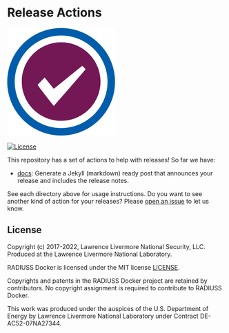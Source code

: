 # Release Actions

![img/rse-ops-ci.png](img/rse-ops-ci.png)

[![License](https://img.shields.io/badge/License-MIT%203--Clause-blue.svg)](https://github.com/rse-ops/release-actions/blob/main/LICENSE)

This repository has a set of actions to help with releases! So far we have:

 - [docs](docs): Generate a Jekyll (markdown) ready post that announces your release and includes the release notes.

See each directory above for usage instructions.
Do you want to see another kind of action for your releases? Please [open an issue](https://github.com/rse-ops/release-actions/issues) to let us know.

License
-------

Copyright (c) 2017-2022, Lawrence Livermore National Security, LLC. 
Produced at the Lawrence Livermore National Laboratory.

RADIUSS Docker is licensed under the MIT license [LICENSE](./LICENSE).

Copyrights and patents in the RADIUSS Docker project are retained by
contributors. No copyright assignment is required to contribute to RADIUSS
Docker.

This work was produced under the auspices of the U.S. Department of
Energy by Lawrence Livermore National Laboratory under Contract
DE-AC52-07NA27344.
